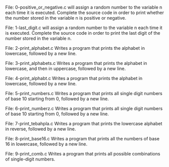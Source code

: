 File: 0-positive_or_negative.c will assign a random number to the variable n each time it is executed. Complete the source code in order to print whether the number stored in the variable n is positive or negative.

File: 1-last_digit.c will assign a random number to the variable n each time it is executed. Complete the source code in order to print the last digit of the number stored in the variable n.

File: 2-print_alphabet.c Writes a program that prints the alphabet in lowercase, followed by a new line.

File: 3-print_alphabets.c Writes a program that prints the alphabet in lowercase, and then in uppercase, followed by a new line.

File: 4-print_alphabt.c Writes a program that prints the alphabet in lowercase, followed by a new line.

File: 5-print_numbers.c Writes a program that prints all single digit numbers of base 10 starting from 0, followed by a new line.

File: 6-print_numberz.c Writes a program that prints all single digit numbers of base 10 starting from 0, followed by a new line.

File: 7-print_tebahpla.c Writes a program that prints the lowercase alphabet in reverse, followed by a new line.

File: 8-print_base16.c Writes a program that prints all the numbers of base 16 in lowercase, followed by a new line.

File: 9-print_comb.c Writes a program that prints all possible combinations of single-digit numbers.